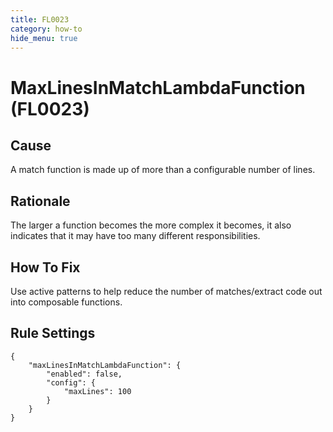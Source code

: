 ```yaml
---
title: FL0023
category: how-to
hide_menu: true
---
```


# MaxLinesInMatchLambdaFunction (FL0023)

## Cause

A match function is made up of more than a configurable number of lines.

## Rationale

The larger a function becomes the more complex it becomes, it also indicates that it may have too many different responsibilities.

## How To Fix

Use active patterns to help reduce the number of matches/extract code out into composable functions.

## Rule Settings

    {
        "maxLinesInMatchLambdaFunction": {
            "enabled": false,
            "config": {
                "maxLines": 100
            }
        }
    }
